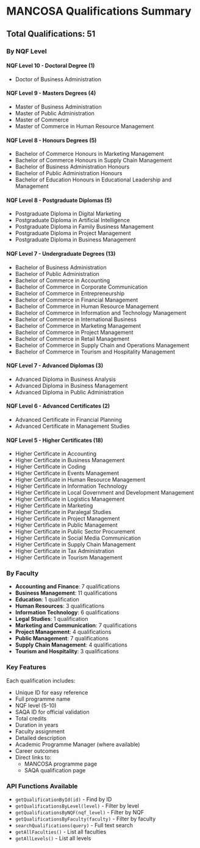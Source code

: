# MANCOSA Qualifications Summary

## Total Qualifications: 51

### By NQF Level

#### NQF Level 10 - Doctoral Degree (1)
- Doctor of Business Administration

#### NQF Level 9 - Masters Degrees (4)
- Master of Business Administration
- Master of Public Administration
- Master of Commerce
- Master of Commerce in Human Resource Management

#### NQF Level 8 - Honours Degrees (5)
- Bachelor of Commerce Honours in Marketing Management
- Bachelor of Commerce Honours in Supply Chain Management
- Bachelor of Business Administration Honours
- Bachelor of Public Administration Honours
- Bachelor of Education Honours in Educational Leadership and Management

#### NQF Level 8 - Postgraduate Diplomas (5)
- Postgraduate Diploma in Digital Marketing
- Postgraduate Diploma in Artificial Intelligence
- Postgraduate Diploma in Family Business Management
- Postgraduate Diploma in Project Management
- Postgraduate Diploma in Business Management

#### NQF Level 7 - Undergraduate Degrees (13)
- Bachelor of Business Administration
- Bachelor of Public Administration
- Bachelor of Commerce in Accounting
- Bachelor of Commerce in Corporate Communication
- Bachelor of Commerce in Entrepreneurship
- Bachelor of Commerce in Financial Management
- Bachelor of Commerce in Human Resource Management
- Bachelor of Commerce in Information and Technology Management
- Bachelor of Commerce in International Business
- Bachelor of Commerce in Marketing Management
- Bachelor of Commerce in Project Management
- Bachelor of Commerce in Retail Management
- Bachelor of Commerce in Supply Chain and Operations Management
- Bachelor of Commerce in Tourism and Hospitality Management

#### NQF Level 7 - Advanced Diplomas (3)
- Advanced Diploma in Business Analysis
- Advanced Diploma in Business Management
- Advanced Diploma in Public Administration

#### NQF Level 6 - Advanced Certificates (2)
- Advanced Certificate in Financial Planning
- Advanced Certificate in Management Studies

#### NQF Level 5 - Higher Certificates (18)
- Higher Certificate in Accounting
- Higher Certificate in Business Management
- Higher Certificate in Coding
- Higher Certificate in Events Management
- Higher Certificate in Human Resource Management
- Higher Certificate in Information Technology
- Higher Certificate in Local Government and Development Management
- Higher Certificate in Logistics Management
- Higher Certificate in Marketing
- Higher Certificate in Paralegal Studies
- Higher Certificate in Project Management
- Higher Certificate in Public Management
- Higher Certificate in Public Sector Procurement
- Higher Certificate in Social Media Communication
- Higher Certificate in Supply Chain Management
- Higher Certificate in Tax Administration
- Higher Certificate in Tourism Management

### By Faculty

- **Accounting and Finance**: 7 qualifications
- **Business Management**: 11 qualifications
- **Education**: 1 qualification
- **Human Resources**: 3 qualifications
- **Information Technology**: 6 qualifications
- **Legal Studies**: 1 qualification
- **Marketing and Communication**: 7 qualifications
- **Project Management**: 4 qualifications
- **Public Management**: 7 qualifications
- **Supply Chain Management**: 4 qualifications
- **Tourism and Hospitality**: 3 qualifications

### Key Features

Each qualification includes:
- Unique ID for easy reference
- Full programme name
- NQF level (5-10)
- SAQA ID for official validation
- Total credits
- Duration in years
- Faculty assignment
- Detailed description
- Academic Programme Manager (where available)
- Career outcomes
- Direct links to:
  - MANCOSA programme page
  - SAQA qualification page

### API Functions Available

- `getQualificationById(id)` - Find by ID
- `getQualificationsByLevel(level)` - Filter by level
- `getQualificationsByNQF(nqf_level)` - Filter by NQF
- `getQualificationsByFaculty(faculty)` - Filter by faculty
- `searchQualifications(query)` - Full text search
- `getAllFaculties()` - List all faculties
- `getAllLevels()` - List all levels
